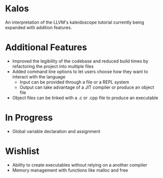 # Kalos
An interpretation of the LLVM's kaleidoscope tutorial currently being expanded with addition features.

# Additional Features
- Improved the legibility of the codebase and reduced build times by refactoring the project into multiple files
- Added command line options to let users choose how they want to interact with the language
  - Input can be provided through a file or a REPL system
  - Output can take advantage of a JIT compiler or produce an object file
- Object files can be linked with a .c or .cpp file to produce an executable

# In Progress
- Global variable declaration and assignment

# Wishlist
- Ability to create executables without relying on a another compiler
- Memory management with functions like malloc and free
